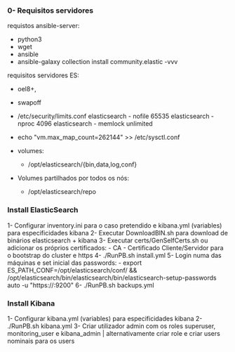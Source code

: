 ### 0- Requisitos servidores

requistos ansible-server:
 - python3
 - wget
 - ansible
 - ansible-galaxy collection install community.elastic -vvv

requisitos servidores ES:
- oel8+,
- swapoff
- /etc/security/limits.conf
    elasticsearch  -  nofile  65535
    elasticsearch  -  nproc   4096
    elasticsearch  -  memlock unlimited
- echo "vm.max_map_count=262144" >> /etc/sysctl.conf

- volumes:
  - /opt/elasticsearch/{bin,data,log,conf}

- Volumes partilhados por todos os nós:
  - /opt/elasticsearch/repo


### Install ElasticSearch
1- Configurar inventory.ini para o caso pretendido e kibana.yml (variables) para especificidades kibana
2- Executar DownloadBIN.sh para download de binários elasticsearch + kibana
3- Executar certs/GenSelfCerts.sh ou adicionar os próprios certificados:
	- CA
	- Certificado Cliente/Servidor para o bootstrap do cluster e https
4- ./RunPB.sh install.yml
5- Login numa das máquinas e set inicial das passwords:
	- export ES_PATH_CONF=/opt/elasticsearch/conf/ && /opt/elasticsearch/bin/elasticsearch/bin/elasticsearch-setup-passwords auto -u "https://<servidor>:9200"
6- ./RunPB.sh backups.yml

### Install Kibana
1- Configurar kibana.yml (variables) para especificidades kibana
2- ./RunPB.sh kibana.yml
3- Criar utilizador admin com os roles superuser, monitoring_user e kibana_admin | alternativamente criar role e criar users nominais para os users
